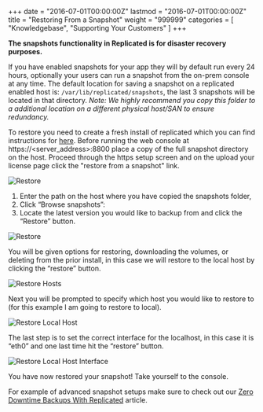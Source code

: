 +++
date = "2016-07-01T00:00:00Z"
lastmod = "2016-07-01T00:00:00Z"
title = "Restoring From a Snapshot"
weight = "999999"
categories = [ "Knowledgebase", "Supporting Your Customers" ]
+++

**The snapshots functionality in Replicated is for disaster recovery purposes.**

If you have enabled snapshots for your app they will by default run every 24 hours, 
optionally your users can run a snapshot from the on-prem console at any time. The default 
location for saving a snapshot on a replicated enabled host is: `/var/lib/replicated/snapshots`, 
the last 3 snapshots will be located in that directory.
*Note: We highly recommend you copy this folder to a additional location on a different physical 
host/SAN to ensure redundancy.*

To restore you need to create a fresh install of replicated which you can find instructions 
for [here](/distributing-an-application/installing/#easy-installation). Before 
running the web console at https://<server_address>:8800 place a copy of the full snapshot directory 
on the host. Proceed through the https setup screen and on the upload your license page click the 
"restore from a snapshot" link.

![Restore](/static/restore-start.png)

1. Enter the path on the host where you have copied the snapshots folder,
1. Click “Browse snapshots”:
1. Locate the latest version you would like to backup from and click the “Restore” button.

![Restore](/static/restore-location.png)

You will be given options for restoring, downloading the volumes, or deleting from the prior 
install, in this case we will restore to the local host by clicking the “restore” button.

![Restore Hosts](/static/restore-hosts.png)

Next you will be prompted to specify which host you would like to restore to (for this example 
I am going to restore to local).

![Restore Local Host](/static/restore-local-host.png)

The last step is to set the correct interface for the localhost, in this case it is “eth0” and one last time hit the “restore” button.

![Restore Local Host Interface](/static/restore-local-host-interface.png)

You have now restored your snapshot! Take yourself to the console.

For example of advanced snapshot setups make sure to check out our 
[Zero Downtime Backups With Replicated](https://support.replicated.com/hc/en-us/articles/216706397-Zero-Downtime-Backups-with-Replicated-Redis-) article.

